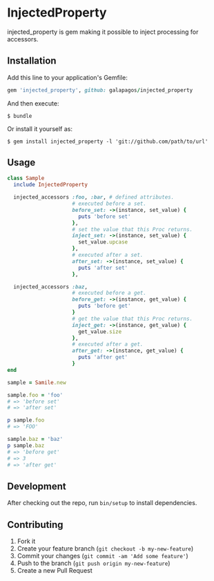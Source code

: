 # InjectedProperty

injected_property is gem making it possible to inject processing for accessors.

## Installation

Add this line to your application's Gemfile:

```ruby
gem 'injected_property', github: galapagos/injected_property
```

And then execute:

    $ bundle

Or install it yourself as:

    $ gem install injected_property -l 'git://github.com/path/to/url'

## Usage

```rb
class Sample
  include InjectedProperty

  injected_accessors :foo, :bar, # defined attributes.
                     # executed before a set.
                     before_set: ->(instance, set_value) {
                       puts 'before set'
                     },
                     # set the value that this Proc returns.
                     inject_set: ->(instance, set_value) {
                       set_value.upcase
                     },
                     # executed after a set.
                     after_set: ->(instance, set_value) {
                       puts 'after set'
                     },

  injected_accessors :baz,
                     # executed before a get.
                     before_get: ->(instance, get_value) {
                       puts 'before get'
                     }
                     # get the value that this Proc returns.
                     inject_get: ->(instance, get_value) {
                       get_value.size
                     },
                     # executed after a get.
                     after_get: ->(instance, get_value) {
                       puts 'after get'
                     }
end

sample = Samile.new

sample.foo = 'foo'
# => 'before set'
# => 'after set'

p sample.foo
# => 'FOO'

sample.baz = 'baz'
p sample.baz
# => 'before get'
# => 3
# => 'after get'
```

## Development

After checking out the repo, run `bin/setup` to install dependencies.

## Contributing

1. Fork it
2. Create your feature branch (`git checkout -b my-new-feature`)
3. Commit your changes (`git commit -am 'Add some feature'`)
4. Push to the branch (`git push origin my-new-feature`)
5. Create a new Pull Request
